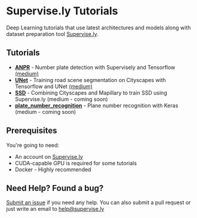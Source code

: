 # Supervise.ly Tutorials
Deep Learning tutorials that use latest architectures and models along with dataset preparation tool [Supervise.ly](https://supervise.ly).

Tutorials
---------
- **[ANPR](anpr)** - Number plate detection with Supervisely and Tensorflow [(medium)](https://medium.com/p/e84c74d4382c)
- **[UNet](unet_training)** - Training road scene segmentation on Cityscapes with Tensorflow and UNet [(medium)](https://medium.com/p/1232314781a8)
- **[SSD](ssd)** - Combining Cityscapes and Mapillary to train SSD using Supervise.ly (medium - coming soon)
- **[plate_number_recognition](plate_number_recognition)** - Plane number recognition with Keras (medium - coming soon)

Prerequisites
-------------
You're going to need:
- An account on [Supervise.ly](https://supervise.ly)
- CUDA-capable GPU is required for some tutorials
- Docker - Highly recommended

Need Help? Found a bug?
--------------------
[Submit an issue](https://github.com/DeepSystems/supervisely-tutorials/issues) if you need any help. You can also submit a pull request or just write an email to help@supervise.ly

